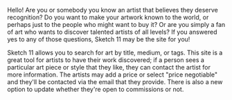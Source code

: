 Hello! Are you or somebody you know an artist that believes they deserve recognition? Do you want to make your artwork known to the world, or perhaps just to the people who might want to buy it? Or are you simply a fan of art who wants to discover talented artists of all levels? If you answered yes to any of those questions, Sketch 11 may be the site for you!

Sketch 11 allows you to search for art by title, medium, or tags. This site is a great tool for artists to have their work discovered; if a person sees a particular art piece or style that they like, they can contact the artist for more information. The artists may add a price or select "price negotiable" and they'll be contacted via the email that they provide. There is also a new option to update whether they're open to commissions or not.